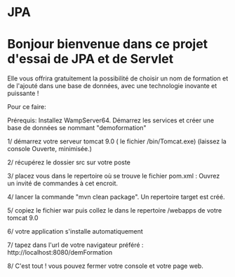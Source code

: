 # JPA
Bonjour bienvenue dans ce projet d'essai de JPA et de Servlet
================================================================================

Elle vous offrira gratuitement la possibilité de choisir un nom de formation et de l'ajouté dans une base de données, avec une technologie inovante et puissante !

Pour ce faire:

Prérequis: Installez WampServer64. Démarrez les services et créer une base de données se nommant "demoformation"

1/ démarrez votre serveur tomcat 9.0 ( le fichier /bin/Tomcat.exe)
(laissez la console Ouverte, minimisée.)

2/ récupérez le dossier src sur votre poste

3/ placez vous dans le repertoire où se trouve le fichier pom.xml : Ouvrez un invité de commandes à cet encroit.

4/ lancer la commande "mvn clean package". Un repertoire target est créé.

5/ copiez le fichier war puis collez le dans le repertoire /webapps de votre tomcat 9.0

6/ votre application s'installe automatiquement

7/ tapez dans l'url de votre navigateur préféré : http://localhost:8080/demFormation

8/ C'est tout ! vous pouvez fermer votre console et votre page web.
